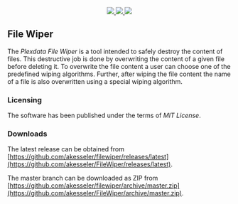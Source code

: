 <p align="center">
  <a href="https://github.com/akesseler/FileWiper/blob/master/LICENSE.md" alt="license">
    <img src="https://img.shields.io/github/license/akesseler/FileWiper.svg" />
  </a>
  <a href="https://github.com/akesseler/FileWiper/releases/latest" alt="latest">
    <img src="https://img.shields.io/github/release/akesseler/FileWiper.svg" />
  </a>
  <a href="https://github.com/akesseler/FileWiper/archive/master.zip" alt="master">
    <img src="https://img.shields.io/github/languages/code-size/akesseler/FileWiper.svg" />
  </a>
</p>

## File Wiper

The _Plexdata File Wiper_ is a tool intended to safely destroy the content of files. 
This destructive job is done by overwriting the content of a given file before deleting 
it. To overwrite the file content a user can choose one of the predefined wiping algorithms. 
Further, after wiping the file content the name of a file is also overwritten using a special 
wiping algorithm.

### Licensing

The software has been published under the terms of _MIT License_.

### Downloads

The latest release can be obtained from [https://github.com/akesseler/filewiper/releases/latest](https://github.com/akesseler/FileWiper/releases/latest).

The master branch can be downloaded as ZIP from [https://github.com/akesseler/filewiper/archive/master.zip](https://github.com/akesseler/FileWiper/archive/master.zip).

